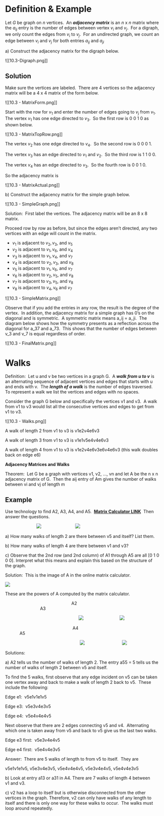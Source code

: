# Definition & Example
Let $G$ be graph on $n$ vertices.  An **_adjacency matrix_** is an $n$ x $n$ matrix where the $a_{ij}$ entry is the number of edges between vertex $v_i$ and $v_j$.  For a digraph, we only count the edges from $v_i$ to $v_j$.  For an undirected graph, we count an edge between $v_i$ and $v_j$ for both entries $a_{ij}$ and $a_{ji}$

a) Construct the adjacency matrix for the digraph below.

![[10.3-Digraph.png]]

## Solution  
Make sure the vertices are labeled.  There are 4 vertices so the adjacency matrix will be a $4$ x $4$ matrix of the form below.

![[10.3 - MatrixForm.png]]

Start with the row for $v_1$ and enter the number of edges going to $v_j$ from $v_1$.  The vertex $v_1$ has one edge directed to $v_3$.  So the first row is 0 0 1 0 as shown below.

![[10.3 - MatrixTopRow.png]]

The vertex $v_2$ has one edge directed to $v_4$.  So the second row is 0 0 0 1.

The vertex $v_3$ has an edge directed to $v_1$ and $v_2$.  So the third row is 1 1 0 0.

The vertex $v_4$ has an edge directed to $v_3$.  So the fourth row is 0 0 1 0.

So the adjacency matrix is

![[10.3 - MatrixActual.png]]

b) Construct the adjacency matrix for the simple graph below.

![[10.3 - SimpleGraph.png]]

Solution:  First label the vertices. The adjacency matrix will be an $8$ x $8$ matrix.

Proceed row by row as before, but since the edges aren’t directed, any two vertices with an edge will count in the matrix.

- $v_1$ is adjacent to $v_2, v_3$, and $v_5$
- $v_2$ is adjacent to $v_1, v_6$, and $v_4$
- $v_3$ is adjacent to $v_1, v_4$, and $v_7$
- $v_4$ is adjacent to $v_2, v_3$, and $v_8$
- $v_5$ is adjacent to $v_1, v_6$, and $v_7$
- $v_6$ is adjacent to $v_2, v_5$, and $v_8$
- $v_7$ is adjacent to $v_3, v_5$, and $v_8$
- $v_8$ is adjacent to $v_4, v_6$ and $v_7$

![[10.3 - SimpleMatrix.png]]

Observe that if you add the entries in any row, the result is the degree of the vertex.  In addition, the adjacency matrix for a simple graph has 0’s on the diagonal and is symmetric.  A symmetric matrix means a_ij = a_ji.  The diagram below shows how the symmetry presents as a reflection across the diagonal for a_37 and a_73.  This shows that the number of edges between v_3 and v_7 is equal regardless of order.

![[10.3 - FinalMatrix.png]]

# Walks
Definition:  Let u and v be two vertices in a graph G.  A **_walk from u to v_** is an alternating sequence of adjacent vertices and edges that starts with u and ends with v.  The **_length of a walk_** is the number of edges traversed.  To represent a walk we list the vertices and edges with no spaces.

Consider the graph G below and specifically the vertices v1 and v3.  A walk from v1 to v3 would list all the consecutive vertices and edges to get from v1 to v3.

![[10.3 - Walks.png]]

A walk of length 2 from v1 to v3 is v1e2v4e6v3

A walk of length 3 from v1 to v3 is v1e1v5e4v4e6v3

A walk of length 4 from v1 to v3 is v1e2v4e6v3e6v4e6v3 (this walk doubles back on edge e6)

**Adjacency Matrices and Walks**

Theorem:  Let G be a graph with vertices v1, v2, …, vn and let A be the n x n adjacency matrix of G.  Then the aij entry of Am gives the number of walks between vi and vj of length m
## Example
Use technology to find A2, A3, A4, and A5.  **[Matrix Calculator LINK](https://keisan.casio.com/exec/system/15782922275976)**  Then answer the questions.

                          ![](https://moer.maricopa.edu/filestore/ufiles/2745/blobid7_4.png)  
                          ![](https://moer.maricopa.edu/filestore/ufiles/2745/blobid8_4.png)

a) How many walks of length 2 are there between v5 and itself? List them.

b) How many walks of length 4 are there between v1 and v3?

c) Observe that the 2nd row (and 2nd column) of A1 through A5 are all [0 1 0 0 0]. Interpret what this means and explain this based on the structure of the graph.

Solution:  This is the image of A in the online matrix calculator.

![](https://moer.maricopa.edu/filestore/ufiles/2745/blobid9_4.png)

These are the powers of A computed by the matrix calculator.

                                                       A2                                                                                                 A3

                                                             ![](https://moer.maricopa.edu/filestore/ufiles/2745/blobid10_4.png)                              ![](https://moer.maricopa.edu/filestore/ufiles/2745/blobid11_4.png)

                                                        A4                                                                                A5

                                                              ![](https://moer.maricopa.edu/filestore/ufiles/2745/blobid12_4.png)                               ![](https://moer.maricopa.edu/filestore/ufiles/2745/blobid13_3.png)

Solutions: 

a) A2 tells us the number of walks of length 2. The entry a55 = 5 tells us the number of walks of length 2 between v5 and itself. 

To find the 5 walks, first observe that any edge incident on v5 can be taken one vertex away and back to make a walk of length 2 back to v5.  These include the following:

Edge e1:  v5e1v1e1v5

Edge e3:  v5e3v4e3v5

Edge e4:  v5e4v4e4v5

Next observe that there are 2 edges connecting v5 and v4.  Alternating which one is taken away from v5 and back to v5 give us the last two walks.

Edge e3 first:  v5e3v4e4v5

Edge e4 first:  v5e4v4e3v5

Answer:  There are 5 walks of length to from v5 to itself.  They are

v5e1v1e1v5, v5e3v4e3v5, v5e4v4e4v5, v5e3v4e4v5, v5e4v4e3v5

b) Look at entry a13 or a31 in A4. There are 7 walks of length 4 between v1 and v3.

c) v2 has a loop to itself but is otherwise disconnected from the other vertices in the graph. Therefore, v2 can only have walks of any length to itself and there is only one way for these walks to occur.  The walks must loop around repeatedly.